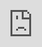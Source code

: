 ```yaml
---
title: >-
  Everything new at Summer Game Fest 2025: Marvel Tōkon, Resident Evil Requiem
  and more
date: '2025-06-07'
excerpt: >-
  It&#39;s early June, which means it&#39;s time for a ton of video game events!
  Rising from the ashes of E3, Geoff Keighley&#39;s Summer Game Fest is n...
coverImage: >-
  https://images.unsplash.com/photo-1503676260728-1c00da094a0b?w=400&h=200&fit=crop&auto=format
author: AIVibe
tags:
  - Ai
  - Work
category: Education
source: >-
  https://www.engadget.com/gaming/everything-new-at-summer-game-fest-2025-marvel-tokon-resident-evil-requiem-and-more-185425995.html?src=rss
---
```

<p>It&#39;s early June, which means it&#39;s time for a ton of <a href="https://tech.yahoo.com/gaming/" data-autolinker-wiki-id="Video_game" data-original-link="">video game</a> events! Rising from <a data-i13n="cpos:1;pos:1" href="https://www.engadget.com/gaming/video-games-weekly-i-still-dont-miss-e3-214108810.html">the ashes of E3</a>, Geoff Keighley&#39;s Summer Game Fest is now <em>the </em>premium gaming event of the year, just inching ahead of… Geoff Keighley&#39;s Game Awards in December. Unlike the show it replaced, Summer Game Fest is an egalitarian affair, spotlighting games from AAA developers and small indies across a diverse set of livestreams. SGF 2025 includes 15 individual events running from June 3-9 — you can find <a data-i13n="cpos:2;pos:1" href="https://www.engadget.com/gaming/summer-game-fest-2025-what-new-game-announcements-to-expect-how-to-watch-and-schedule-151743902.html">the full Summer Game Fest 2025 schedule here</a> — and we&#39;re smack dab in the middle of that programming right now.</p>
<p>We&#39;re covering SGF 2025 with a small team on the ground in LA and a far larger group of writers tuning in remotely to the various livestreams. Expect game previews, interviews and reactions to arrive over the coming days (the show&#39;s in-person component runs from Saturday-Monday), and a boatload of new trailers and release date announcements in between.</p>
<span id="end-legacy-contents"></span><p>Through it all, we&#39;re collating the biggest announcements right here, with links out to more in-depth coverage where we have it, in chronological order.</p>
<h2 id="jump-link-tuesday-june-3">Tuesday, June 3</h2>
<h3 id="jump-link-state-of-unreal-the-witcher-iv-and-fortnite-ai">State of Unreal: The Witcher IV and Fortnite AI</h3>
<p>Epic hitched its wagon to SGF this year, aligning its annual developer Unreal Fest conference, which last took place in the fall of 2024, with the consumer event. The conference was held in Orlando, Florida, from June 2-5, with well over a hundred developer sessions focused on Unreal Engine. The highlight was State of Unreal, which was the first event on the official Summer Game Fest schedule. Amid a bunch of very cool tech demos and announcements, we got some meaningful updates on Epic&#39;s own <em>Fortnite</em> and CD PROJEKT RED&#39;s upcoming <em>The Witcher IV</em>.</p>
<div id="41c15d1601f148dc9e5963cdac707733"><iframe src="https://www.youtube.com/embed/Nthv4xF_zHU?rel=0" style="top:0;left:0;width:100%;height:100%;position:absolute;border:0;" allowfullscreen scrolling="no" data-embed-domain="www.youtube.com"></iframe></div>
<p><em>The Witcher IV</em> was first unveiled at The Game Awards last year, and we&#39;ve heard very little about it since. At State of Unreal, we got <a data-i13n="cpos:3;pos:1" href="https://www.engadget.com/gaming/the-witcher-ivs-lush-world-is-on-display-in-unreal-engine-56-demo-174048532.html">a tech demo for Unreal Engine 5.6</a>, played in real time on a base PS5. The roughly 10-minute slot featured a mix of gameplay and cinematics, and showed off a detailed, bustling world. Perhaps the technical highlight was Nanite Foliage, an extension of UE5&#39;s Nanite system for geometry that renders foliage without the level of detail pop-in that is perhaps the most widespread graphical aberration still plaguing games today. On the game side, we saw a town filled with hundreds of NPCs going about their business. The town itself wasn&#39;t quite on the scale of <em>The Witcher III</em>&#39;s Novigrad City, but nonetheless felt alive in a way beyond anything the last game achieved.</p>
<p>It&#39;s fair to say that <em>Fortnite</em>&#39;s moment in the spotlight was… less impressive. Hot on the heels of smooshing a profane Darth Vader AI into the game, Epic announced that <a data-i13n="cpos:4;pos:1" href="https://www.engadget.com/gaming/fortnite-is-about-to-unleash-ai-powered-npcs-172728548.html">creators will be able to roll their own AI NPCs</a> into the game later this year.</p>
<h2 id="jump-link-wednesday-june-4">Wednesday, June 4</h2>
<h3 id="jump-link-playstation-state-of-play-marvel-tokon-silent-hill-f-and-the-return-of-lumines">PlayStation State of Play: Marvel Tōkon, Silent Hill f and the return of Lumines</h3>
<p>Another company getting a headstart on proceedings was Sony, who threw its third State of Play of the year onto the Summer Game Fest schedule a couple days ahead of the opening night event. It was a packed stream by Sony&#39;s standards, with over 20 games and even a surprise hardware announcement.</p>
<div id="491437d2289146cca2018b9a2927c214"><iframe src="https://www.youtube.com/embed/6fbfrV5qqnU?rel=0" style="top:0;left:0;width:100%;height:100%;position:absolute;border:0;" allowfullscreen scrolling="no" data-embed-domain="www.youtube.com"></iframe></div>
<p>The most time was given to <a data-i13n="cpos:5;pos:1" href="https://www.engadget.com/gaming/marvel-tokon-fighting-souls-is-a-new-tag-fighting-game-from-the-devs-of-guilty-gear-223633976.html"><em>Marvel Tōkon: Fighting Souls</em></a>, a new PlayStation Studios tag fighter that fuses Marvel Superheroes with anime visuals. It&#39;s also 4 versus 4, which is wild. It&#39;s being developed by Arc System Works, the team perhaps best known for the Guilty Gear series. It&#39;s coming to PS5 and PC in 2026. Not-so-coincidentally, Sony also announced Project Defiant, a wireless fight stick that&#39;ll support PS5 and PC and arrive in… 2026.</p>
<p>Elsewhere, we got a parade of release dates, with concrete dates for <a data-i13n="cpos:6;pos:1" href="https://www.engadget.com/gaming/sword-of-the-sea-launches-august-19-120037636.html"><em>Sword of the Sea</em></a><em>&nbsp;</em>(August 19) <a data-i13n="cpos:7;pos:1" href="https://www.engadget.com/gaming/playstation/baby-steps-finally-has-a-release-date-two-years-after-it-was-originally-slated-to-arrive-214025574.html"><em>Baby Steps</em></a><em>&nbsp;</em>(September 8) and <a data-i13n="cpos:8;pos:1" href="https://www.engadget.com/gaming/playstation/silent-hill-f-is-coming-to-ps5-xbox-series-xs-and-pc-on-september-25-213338755.html"><em>Silent Hill f</em></a> (September 25). We also got confirmation of that <a data-i13n="cpos:9;pos:1" href="https://www.engadget.com/gaming/playstation/final-fantasy-tactics-is-getting-a-remake-in-the-ivalice-chronicles-215000718.html"><em>Final Fantasy Tactics</em> remaster</a> (coming September 30), an an all-new... let&#39;s call it aspirational &quot;2026&quot; <a data-i13n="cpos:10;pos:1" href="https://www.engadget.com/gaming/playstation/pragmata-capcoms-long-delayed-ps5-game-is-probably-coming-in-2026-214011185.html">date for <em>Pragmata</em></a>, which, if you&#39;re keeping score, was advertised alongside the launch of the PS5. Great going, Capcom!</p>
<div id="2e0a3f68daf84a80b2f5bd1e3e18c941"><iframe src="https://www.youtube.com/embed/CAjCy94hUFI?rel=0" style="top:0;left:0;width:100%;height:100%;position:absolute;border:0;" allowfullscreen scrolling="no" data-embed-domain="www.youtube.com"></iframe></div>
<p>Rounding out the show was a bunch of smaller announcements. We heard about a new Nioh game, <a data-i13n="cpos:11;pos:1" href="https://www.engadget.com/gaming/playstation/nioh-3-is-heading-to-ps5-and-pc-in-2026-complete-with-two-distinct-combat-styles-222458806.html"><em>Nioh 3</em></a>, coming in 2026; Suda51&#39;s new weirdness <a data-i13n="cpos:12;pos:1" href="https://www.engadget.com/gaming/playstation/suda51-returns-with-a-sword-swinging-gun-slinging-sci-fi-action-game-214628508.html"><em>Romeo is a Dead Man</em></a>; and <a data-i13n="cpos:13;pos:1" href="https://www.engadget.com/gaming/playstation/the-tetris-effect-team-is-back-with-lumines-arise-211729116.html"><em>Lumines Arise</em></a>, a long-awaited return to the Lumines series from the developer behind <em>Tetris Effect</em>.</p>
<h2 id="jump-link-thursday-june-5">Thursday, June 5</h2>
<h3 id="jump-link-diddly-squat">Diddly squat</h3>
<p>There were absolutely no Summer Game Fest events scheduled on Thursday. We assume that&#39;s out of respect for antipodean trees, as June 5 was Arbor Day in New Zealand. (It&#39;s probably because everyone was playing Nintendo Switch 2.)</p>
<h2 id="jump-link-friday-june-6">Friday, June 6</h2>
<h3 id="jump-link-summer-game-fest-live-resident-evil-requiem-stranger-than-heaven-and-sequels-abound">Summer Game Fest Live: Resident Evil Requiem, Stranger Than Heaven and sequels abound</h3>
<p>It&#39;s fair to say that previous Summer Game Fest opening night streams have been… whelming at best. This year&#39;s showing was certainly an improvement, not least because there were exponentially fewer mobile game and MMO ads littering the presentation. Yes, <a data-i13n="cpos:14;pos:1" href="https://www.resetera.com/threads/one-of-gabe-newells-yachts-is-heading-towards-socal-do-we-think-half-life-3-will-be-at-sgf.1209405/">folks tracking Gabe Newell&#39;s yacht</a> were disappointed that <em>Half-Life 3</em> didn&#39;t show up, and the <em>Silksong</em> crowd remains sad, alone and unloved, but there were nonetheless some huge announcements.</p>
<div id="b855b9c0ee034008b035f86efc16fc68"><iframe src="https://www.youtube.com/embed/POz1-EmLsTY?rel=0" style="top:0;left:0;width:100%;height:100%;position:absolute;border:0;" allowfullscreen scrolling="no" data-embed-domain="www.youtube.com"></iframe></div>
<p>Perhaps the biggest of all was the &quot;ninth&quot; (<em>Zero </em>and <em>Code Veronica</em> erasure is real) Resident Evil game. <a data-i13n="cpos:15;pos:1" href="https://www.engadget.com/gaming/resident-evil-requiem-announced-at-summer-game-fest-2025-231136129.html"><em>Resident Evil Requiem</em></a> is said to be a tonal shift  compared to the last game, <em>Resident Evil Village</em>. Here&#39;s hoping it reinvigorates the series in the same way <em>Resident Evil VII</em> did following the disappointing <em>6</em>.</p>
<p>We also heard more from Sega studio Ryu Ga Gotoku about Project Century, which seems to be a 1943 take on the Yakuza series. It&#39;s <a data-i13n="cpos:16;pos:1" href="https://www.engadget.com/gaming/rggs-project-century-is-now-called-stranger-than-heaven-232848763.html">now called <em>Stranger Than Heaven</em></a>, and there&#39;s a (literally) jazzy new trailer for your consideration.</p>
<div id="8fa35a41f1a04d5f8a7910a2f27cf049"><iframe src="https://www.youtube.com/embed/5L3XVVzsmHE?rel=0" style="top:0;left:0;width:100%;height:100%;position:absolute;border:0;" allowfullscreen scrolling="no" data-embed-domain="www.youtube.com"></iframe></div>
<p>Outside of those big swings, there were sequels to a bunch of mid-sized games, like <em>Atomic Heart</em>, <a data-i13n="cpos:17;pos:1" href="https://www.engadget.com/gaming/the-soulslike-action-rpg-code-vein-is-getting-a-sequel-214216149.html"><em>Code Vein</em></a> and <a data-i13n="cpos:18;pos:1" href="https://www.engadget.com/gaming/mortal-shell-ii-is-dark-gross-and-coming-in-2026-214811717.html"><em>Mortal Shell</em></a>, and a spiritual sequel of sorts: <a data-i13n="cpos:19;pos:1" href="https://www.engadget.com/gaming/the-dev-behind-tmnt-shredders-revenge-is-making-a-scott-pilgrim-beat-em-up-223721054.html"><em>Scott Pilgrim EX</em></a>, a beat-em-up that takes the baton from the 2010 Ubisoft brawler <em>Scott Pilgrim vs. the World: The Game</em>.</p>
<p>There were countless other announcements at the show, including:</p>
<ul>
<li><p><a data-i13n="cpos:20;pos:1" href="https://www.engadget.com/gaming/troy-baker-is-the-big-cheese-in-mouse-pi-for-hire-220033867.html">Troy Baker is the big cheese in Mouse: P.I. for Hire</a></p></li>
<li><p><a data-i13n="cpos:21;pos:1" href="https://www.engadget.com/gaming/heres-a-silly-puppet-boxing-game-you-never-knew-you-needed-215616201.html">Here&#39;s a silly puppet boxing game you never knew you needed</a></p></li>
<li><p><a data-i13n="cpos:22;pos:1" href="https://www.engadget.com/gaming/pc/killer-inn-turns-werewolf-into-a-multiplayer-action-game-220859571.html">Killer Inn turns Werewolf into a multiplayer action game</a></p></li>
<li><p><a data-i13n="cpos:23;pos:1" href="https://www.engadget.com/gaming/out-of-words-is-a-cozy-stop-motion-co-op-adventure-from-epic-games-220803056.html">Out of Words is a cozy stop-motion co-op adventure from Epic Games</a></p></li>
<li><p><a data-i13n="cpos:24;pos:1" href="https://www.engadget.com/gaming/lego-voyagers-is-a-co-op-puzzle-game-from-the-studio-behind-builders-journey-222331161.html">Lego Voyagers is a co-op puzzle game from the studio behind Builder&#39;s Journey</a></p></li>
<li><p><a data-i13n="cpos:25;pos:1" href="https://www.engadget.com/gaming/mina-the-hollower-from-the-makers-of-shovel-knight-arrives-on-halloween-222539705.html">Mina the Hollower, from the makers of Shovel Knight, arrives on Halloween</a></p></li>
<li><p><a data-i13n="cpos:26;pos:1" href="https://www.engadget.com/gaming/wu-tang-clans-new-game-blends-anime-with-afro-surrealism-140048792.html">Wu-Tang Clan&#39;s new game blends anime with Afro-surrealism</a></p></li>
</ul>
<h3 id="jump-link-day-of-the-devs-blighted-snap--grab-blighted-and-escape-academy-ii">Day of the Devs: Blighted, Snap &amp; Grab, Blighted and Escape Academy II</h3>
<p>As always, the kickoff show was followed by a Day of the Devs stream, which focused on smaller projects and indie games. You can <a data-i13n="cpos:27;pos:1" href="https://www.youtube.com/live/-Hr6Q2hln_M?si=M55c6PMm9epAwbUU&amp;t=7253">watch the full stream here</a>.</p>
<p><em>Escape Academy</em> has been firmly on <a data-i13n="cpos:28;pos:1" href="https://www.engadget.com/gaming/best-co-op-games-for-pc-nintendo-switch-ps-4-and-more-141542259.html">our best couch co-op games list</a> for some time, and now it&#39;s got a sequel on the way. <em>Escape Academy 2: Back 2 School</em> takes the same basic co-op escape room fun and expands on it, moving away from a level-select map screen and towards a fully 3D school campus for players to explore. So long as the puzzles themselves are as fun as the original, it seems like a winner.&nbsp;</p>
<div id="ee98cf56035d469cb603677f120a6f67"><iframe src="https://www.youtube.com/embed/owh9OAeOMYQ?rel=0" style="top:0;left:0;width:100%;height:100%;position:absolute;border:0;" allowfullscreen scrolling="no" data-embed-domain="www.youtube.com"></iframe></div>
<p><em>Semblance</em> studio Nyamakop is back with new jam called <em>Relooted</em>, a heist game with a unique twist. As in the real world, museums in the West are full of items plundered from African nations under colonialism. Unlike the real world, in <em>Relooted </em>the colonial powers have signed a treaty to return these items to their places of origin, but things aren&#39;t going to plan, as many artifacts are finding their way into private collections. It&#39;s your job to steal them back. The British Museum is quaking in its boots.</p>
<div id="df00a3f415d4439ebb6a7785116aa45b"><iframe src="https://www.youtube.com/embed/KgPxPfXb734?rel=0" style="top:0;left:0;width:100%;height:100%;position:absolute;border:0;" allowfullscreen scrolling="no" data-embed-domain="www.youtube.com"></iframe></div>
<p>Here are some of the other games that caught our eye:</p>
<ul>
<li><p><a data-i13n="cpos:29;pos:1" href="https://www.engadget.com/gaming/snap-grab-is-no-goblins-campy-photography-based-heist-game-000024233.html">Snap &amp; Grab is No Goblin&#39;s campy, photography-based heist game</a></p></li>
<li><p><a data-i13n="cpos:30;pos:1" href="https://www.engadget.com/gaming/please-watch-the-artwork-is-a-puzzle-game-with-eerie-paintings-and-a-sad-clown-000022744.html">Please, Watch the Artwork is a puzzle game with eerie paintings and a sad clown</a></p></li>
<li><p><a data-i13n="cpos:31;pos:1" href="https://www.engadget.com/gaming/pc/bask-in-the-grotesque-pixel-art-beauty-of-neverway-000046814.html">Bask in the grotesque pixel-art beauty of Neverway</a></p></li>
<li><p><a data-i13n="cpos:32;pos:1" href="https://www.engadget.com/gaming/pc/pocket-boss-turns-corporate-data-manipulation-into-a-puzzle-game-000042457.html">Pocket Boss turns corporate data manipulation into a puzzle game</a></p></li>
<li><p><a data-i13n="cpos:33;pos:1" href="https://www.engadget.com/gaming/tire-boy-is-a-wacky-open-world-adventure-game-you-can-tread-all-over-000036605.html">Tire Boy is a wacky open-world adventure game you can tread all over</a></p></li>
</ul>
<h3 id="jump-link-the-rest-ball-x-pit-hitman-and-007-first-light">The rest: Ball x Pit, Hitman and 007 First Light</h3>
<div id="3ae09f6c32004313814264baca37c924"><iframe src="https://www.youtube.com/embed/GEK4dEOAQCc?rel=0" style="top:0;left:0;width:100%;height:100%;position:absolute;border:0;" allowfullscreen scrolling="no" data-embed-domain="www.youtube.com"></iframe></div>
<p>After Day of the Devs came Devolver. Its Summer Game Fest show was a little more muted than usual, focusing on a single game: <em>Ball x Pit</em>. It&#39;s the next game from Kenny Sun, an indie developer who previously made the sleeper hit <em>Mr. Sun&#39;s Hatbox</em>. <em>Ball x Pit </em>is being made by a team of more than half a dozen devs, in contrast to Sun&#39;s mostly solo prior works. It looks like an interesting mashup of <em>Breakout </em>and base-building mechanics, and there&#39;s <a data-i13n="cpos:34;pos:1" href="https://store.steampowered.com/app/2062430/BALL_x_PIT/">a demo on Steam available right now</a>.</p>
<div id="b2a1f1c492da4d2697c7889e6641b62c"><iframe src="https://www.youtube.com/embed/kZTWqjFnYrE?rel=0" style="top:0;left:0;width:100%;height:100%;position:absolute;border:0;" allowfullscreen scrolling="no" data-embed-domain="www.youtube.com"></iframe></div>
<p>Then came IOI, the makers of Hitman, who put together a classic E3-style cringefest, full of awkward pauses, ill-paced demos and repetitive trailers. Honestly, as someone who&#39;s been watching game company presentations for two decades or so, it was a nice moment of nostalgia.&nbsp;</p>
<p>Away from the marvel of a presenter trying to cope with everything going wrong, the show did have some actual content, with an extended demo of the new James Bond-themed Hitman mission, <a data-i13n="cpos:35;pos:1" href="https://www.engadget.com/gaming/hitman-world-of-assassination-is-coming-to-ios-and-table-tops-160036401.html">an announcement that Hitman is coming to iOS and table tops</a>, and a presentation on <em>MindsEye</em>, a game from former GTA producer Leslie Benzies that IOI is publishing.&nbsp;</p>
<h2 id="jump-link-saturday-sunday-xbox-and-much-much-more">Saturday-Sunday: Xbox and much, much more</h2>
<p>Now you&#39;re all caught up. We&#39;re expecting a lot of news this weekend, mostly from Xbox on Sunday. We&#39;ll be updating this article through the weekend and beyond, but you can find the latest announcements from Summer Game Fest 2025 on our front page.</p>This article originally appeared on Engadget at https://www.engadget.com/gaming/everything-new-at-summer-game-fest-2025-marvel-tokon-resident-evil-requiem-and-more-185425995.html?src=rss
